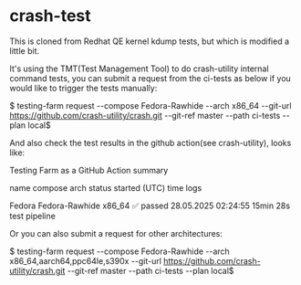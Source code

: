 # crash-test

This is cloned from Redhat QE kernel kdump tests, but which is modified a little bit.
    
It's using the TMT(Test Management Tool) to do crash-utility internal command tests,
you can submit a request from the ci-tests as below if you would like to trigger the
tests manually:

  $ testing-farm request --compose Fedora-Rawhide --arch x86_64 --git-url https://github.com/crash-utility/crash.git --git-ref master  --path ci-tests --plan local$

And also check the test results in the github action(see crash-utility), looks like:

  Testing Farm as a GitHub Action summary

  name    compose arch    status  started (UTC)   time    logs

  Fedora  Fedora-Rawhide  x86_64  ✅ passed   28.05.2025 02:24:55 15min 28s   test pipeline

Or you can also submit a request for other architectures:

  $ testing-farm request --compose Fedora-Rawhide --arch x86_64,aarch64,ppc64le,s390x --git-url https://github.com/crash-utility/crash.git --git-ref master  --path ci-tests --plan local$
